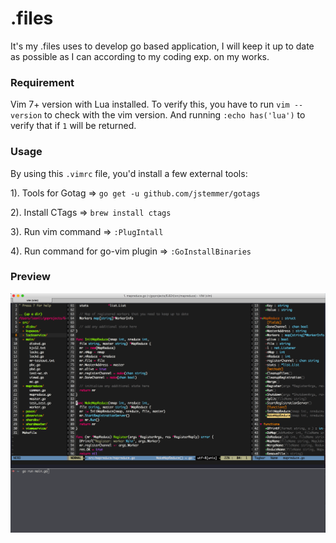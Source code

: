 # .files
It's my .files uses to develop go based application, I will keep it up to date as possible as I can according to my coding exp. on my works.

### Requirement
Vim 7+ version with Lua installed. 
To verify this, you have to run `vim --version` to check with the vim
version. And running `:echo has('lua')` to verify that if `1` will be
returned.                                                            

### Usage
By using this `.vimrc` file, you'd install a few external tools:

1). Tools for Gotag => `go get -u github.com/jstemmer/gotags`

2). Install CTags => `brew install ctags`

3). Run vim command => `:PlugIntall`

4). Run command for go-vim plugin => `:GoInstallBinaries`

### Preview

![preview](https://raw.githubusercontent.com/leonli/.files/master/preview.png)
